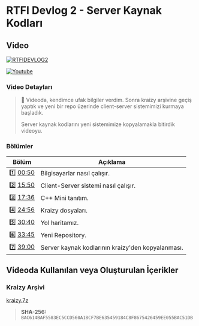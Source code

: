 # RTFI Devlog 2 - Server Kaynak Kodları

## Video

[![RTFIDEVLOG2](https://img.youtube.com/vi/K8lXB2LteDo/0.jpg)](https://youtu.be/K8lXB2LteDo)

[![Youtube](https://img.shields.io/youtube/views/K8lXB2LteDo?style=social&label=Görüntüleme)](https://youtu.be/K8lXB2LteDo)

### Video Detayları

> 💬 Videoda, kendimce ufak bilgiler verdim. Sonra kraizy arşivine geçiş yaptık ve yeni bir repo üzerinde client-server sistemimizi kurmaya başladık.
>
>Server kaynak kodlarını yeni sistemimize kopyalamakla bitirdik videoyu.

### Bölümler

| Bölüm | Açıklama |
| --- | --- |
| 1️⃣ [00:50](https://youtu.be/K8lXB2LteDo?t=50) | Bilgisayarlar nasıl çalışır. |
| 2️⃣ [15:50](https://youtu.be/K8lXB2LteDo?t=950) | Client-Server sistemi nasıl çalışır. |
| 3️⃣ [17:36](https://youtu.be/K8lXB2LteDo?t=1056) | C++ Mini tanıtım. |
| 4️⃣ [24:56](https://youtu.be/K8lXB2LteDo?t=1496) | Kraizy dosyaları. |
| 5️⃣ [30:40](https://youtu.be/K8lXB2LteDo?t=1840) | Yol haritamız. |
| 6️⃣ [33:45](https://youtu.be/K8lXB2LteDo?t=2025) | Yeni Repository. |
| 7️⃣ [39:00](https://youtu.be/K8lXB2LteDo?t=2340) | Server kaynak kodlarının kraizy'den kopyalanması. |


## Videoda Kullanılan veya Oluşturulan İçerikler

### Kraizy Arşivi

[kraizy.7z](https://mega.nz/file/EWRnwQDI#MeYOMaFW4wljH4ghyUGS5hMMi3TJmfwWXxvBwA89kTI)
> **SHA-256:** `BAC614BAF5583EC5CCD560A18CF7BE635459184C8F8675426459EE055BAC51DB`
